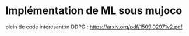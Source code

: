 # Implémentation de ML sous mujoco
plein de code interesant:\n
DDPG : https://arxiv.org/pdf/1509.02971v2.pdf
